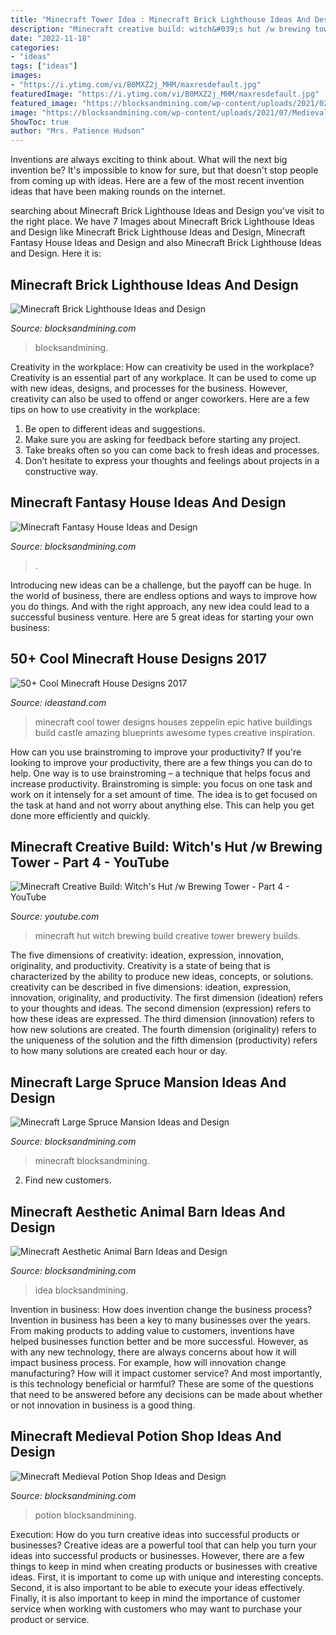```yaml
---
title: "Minecraft Tower Idea : Minecraft Brick Lighthouse Ideas And Design"
description: "Minecraft creative build: witch&#039;s hut /w brewing tower"
date: "2022-11-18"
categories:
- "ideas"
tags: ["ideas"]
images:
- "https://i.ytimg.com/vi/B0MXZ2j_MHM/maxresdefault.jpg"
featuredImage: "https://i.ytimg.com/vi/B0MXZ2j_MHM/maxresdefault.jpg"
featured_image: "https://blocksandmining.com/wp-content/uploads/2021/02/Aesthetic_Animal_Barn.jpg"
image: "https://blocksandmining.com/wp-content/uploads/2021/07/Medieval_Potion_Shop-1536x736.jpg"
ShowToc: true
author: "Mrs. Patience Hudson"
---
```



Inventions are always exciting to think about. What will the next big invention be? It's impossible to know for sure, but that doesn't stop people from coming up with ideas. Here are a few of the most recent invention ideas that have been making rounds on the internet.

	

		
searching about Minecraft Brick Lighthouse Ideas and Design you've visit to the right place. We have 7 Images about Minecraft Brick Lighthouse Ideas and Design like Minecraft Brick Lighthouse Ideas and Design, Minecraft Fantasy House Ideas and Design and also Minecraft Brick Lighthouse Ideas and Design. Here it is:
		
    
## Minecraft Brick Lighthouse Ideas And Design

<img loading=lazy src="https://blocksandmining.com/wp-content/uploads/2020/11/Brick_Lighthouse.jpg" onerror="this.onerror=null;this.src='https://tse4.mm.bing.net/th?id=OIP.wDdB02QAXdxqfiV7g9SVPQHaD0&amp;pid=15.1';" alt="Minecraft Brick Lighthouse Ideas and Design">

_Source: blocksandmining.com_

>blocksandmining. 

	

Creativity in the workplace: How can creativity be used in the workplace?
Creativity is an essential part of any workplace. It can be used to come up with new ideas, designs, and processes for the business. However, creativity can also be used to offend or anger coworkers. Here are a few tips on how to use creativity in the workplace: 
1. Be open to different ideas and suggestions.
2. Make sure you are asking for feedback before starting any project. 
3. Take breaks often so you can come back to fresh ideas and processes. 
4. Don’t hesitate to express your thoughts and feelings about projects in a constructive way.

    
## Minecraft Fantasy House Ideas And Design

<img loading=lazy src="https://blocksandmining.com/wp-content/uploads/2020/11/Fantasy_House.jpg" onerror="this.onerror=null;this.src='https://tse1.mm.bing.net/th?id=OIP.YQ3jTJyJsQ0GQ4S89PRo-wHaDk&amp;pid=15.1';" alt="Minecraft Fantasy House Ideas and Design">

_Source: blocksandmining.com_

>. 

	

Introducing new ideas can be a challenge, but the payoff can be huge. In the world of business, there are endless options and ways to improve how you do things. And with the right approach, any new idea could lead to a successful business venture. Here are 5 great ideas for starting your own business: 

    
## 50+ Cool Minecraft House Designs 2017

<img loading=lazy src="http://ideastand.com/wp-content/uploads/2014/02/minecraft-houses/zeppelin-tower-design-48.jpg" onerror="this.onerror=null;this.src='https://tse3.mm.bing.net/th?id=OIP.WensVJ1K1u7AAGeXWWGnmgHaFm&amp;pid=15.1';" alt="50+ Cool Minecraft House Designs 2017">

_Source: ideastand.com_

>minecraft cool tower designs houses zeppelin epic hative buildings build castle amazing blueprints awesome types creative inspiration. 

	

How can you use brainstroming to improve your productivity?
If you're looking to improve your productivity, there are a few things you can do to help. One way is to use brainstroming – a technique that helps focus and increase productivity. Brainstroming is simple: you focus on one task and work on it intensely for a set amount of time. The idea is to get focused on the task at hand and not worry about anything else. This can help you get done more efficiently and quickly.

    
## Minecraft Creative Build: Witch&#039;s Hut /w Brewing Tower - Part 4 - YouTube

<img loading=lazy src="https://i.ytimg.com/vi/B0MXZ2j_MHM/maxresdefault.jpg" onerror="this.onerror=null;this.src='https://tse4.mm.bing.net/th?id=OIP.oWSSh3CZKPoJCtT9biZ8gQHaEK&amp;pid=15.1';" alt="Minecraft Creative Build: Witch&#039;s Hut /w Brewing Tower - Part 4 - YouTube">

_Source: youtube.com_

>minecraft hut witch brewing build creative tower brewery builds. 

	

The five dimensions of creativity: ideation, expression, innovation, originality, and productivity.
Creativity is a state of being that is characterized by the ability to produce new ideas, concepts, or solutions. creativity can be described in five dimensions: ideation, expression, innovation, originality, and productivity. The first dimension (ideation) refers to your thoughts and ideas. The second dimension (expression) refers to how these ideas are expressed. The third dimension (innovation) refers to how new solutions are created. The fourth dimension (originality) refers to the uniqueness of the solution and the fifth dimension (productivity) refers to how many solutions are created each hour or day.

    
## Minecraft Large Spruce Mansion Ideas And Design

<img loading=lazy src="https://blocksandmining.com/wp-content/uploads/2020/11/Large_Spruce_Mansion-1024x517.jpg" onerror="this.onerror=null;this.src='https://tse2.mm.bing.net/th?id=OIP.lB4eE4CrCwRCqElye_MrCAHaDv&amp;pid=15.1';" alt="Minecraft Large Spruce Mansion Ideas and Design">

_Source: blocksandmining.com_

>minecraft blocksandmining. 

	

2. Find new customers.

    
## Minecraft Aesthetic Animal Barn Ideas And Design

<img loading=lazy src="https://blocksandmining.com/wp-content/uploads/2021/02/Aesthetic_Animal_Barn.jpg" onerror="this.onerror=null;this.src='https://tse3.mm.bing.net/th?id=OIP.vEa3kV1mY_gCHiQ2-lzAXwHaDg&amp;pid=15.1';" alt="Minecraft Aesthetic Animal Barn Ideas and Design">

_Source: blocksandmining.com_

>idea blocksandmining. 

	

Invention in business: How does invention change the business process?
Invention in business has been a key to many businesses over the years. From making products to adding value to customers, inventions have helped businesses function better and be more successful. However, as with any new technology, there are always concerns about how it will impact business process. For example, how will innovation change manufacturing? How will it impact customer service? And most importantly, is this technology beneficial or harmful? These are some of the questions that need to be answered before any decisions can be made about whether or not innovation in business is a good thing.

    
## Minecraft Medieval Potion Shop Ideas And Design

<img loading=lazy src="https://blocksandmining.com/wp-content/uploads/2021/07/Medieval_Potion_Shop-1536x736.jpg" onerror="this.onerror=null;this.src='https://tse1.mm.bing.net/th?id=OIP.VbnDi_joscQvaQC67z7iBAHaDj&amp;pid=15.1';" alt="Minecraft Medieval Potion Shop Ideas and Design">

_Source: blocksandmining.com_

>potion blocksandmining. 

	

Execution: How do you turn creative ideas into successful products or businesses?
Creative ideas are a powerful tool that can help you turn your ideas into successful products or businesses. However, there are a few things to keep in mind when creating products or businesses with creative ideas. First, it is important to come up with unique and interesting concepts. Second, it is also important to be able to execute your ideas effectively. Finally, it is also important to keep in mind the importance of customer service when working with customers who may want to purchase your product or service.

